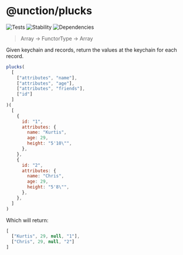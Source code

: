 # @unction/plucks


![Tests][BADGE_TRAVIS]
![Stability][BADGE_STABILITY]
![Dependencies][BADGE_DEPENDENCY]

> Array<KeyChainType> -> FunctorType -> Array<any>

Given keychain and records, return the values at the keychain for each record.

``` javascript
plucks(
  [
    ["attributes", "name"],
    ["attributes", "age"],
    ["attributes", "friends"],
    ["id"]
  ]
)(
  [
    {
      id: "1",
      attributes: {
        name: "Kurtis",
        age: 29,
        height: "5'10\"",
      },
    },
    {
      id: "2",
      attributes: {
        name: "Chris",
        age: 29,
        height: "5'8\"",
      },
    },
  ]
)
```

Which will return:

``` javascript
[
  ["Kurtis", 29, null, "1"],
  ["Chris", 29, null, "2"]
]
```

[BADGE_TRAVIS]: https://img.shields.io/travis/unctionjs/plucks.svg?maxAge=2592000&style=flat-square

[BADGE_STABILITY]: https://img.shields.io/badge/stability-strong-green.svg?maxAge=2592000&style=flat-square
[BADGE_DEPENDENCY]: https://img.shields.io/david/unctionjs/plucks.svg?maxAge=2592000&style=flat-square
